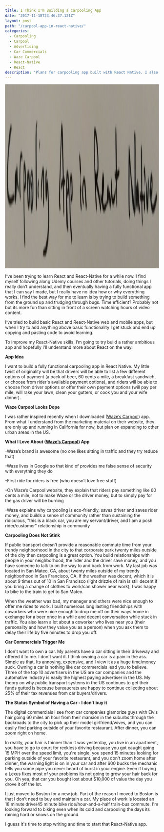 ```yaml
---
title: I Think I'm Building a Carpooling App
date: "2017-11-18T23:46:37.121Z"
layout: post
path: "/carpool-app-in-react-native/"
categories:
  - Carpooling
  - Carpool
  - Advertising
  - Car Commercials
  - Waze Carpool
  - React-Native
  - React
description: "Plans for carpooling app built with React Native. I also rant about why I like Waze Carpool even though I've never used it, not wanting to own a car, carpooling, and not liking car commercials"
---
```


<img height="600" src="./appimage.png" alt="App built in React Native that looks like it was written by a five year old">

I’ve been trying to learn React and React-Native for a while now. I find myself following along Udemy courses and other tutorials, doing things I really don’t understand, and then eventually having a fully functional app that I can say I made, but I really have no idea how or why everything works. I find the best way for me to learn is by trying to build something from the ground up and trudging through bugs. Time efficient? Probably not but its more fun than sitting in front of a screen watching hours of video content.

I’ve tried to build basic React and React-Native web and mobile apps, but when I try to add anything above basic functionality I get stuck and end up copying and pasting code to avoid learning.

To improve my React-Native skills, I’m going to try build a rather ambitious app and hopefully I'll understand more about React on the way.

<strong>App Idea</strong>

I want to build a fully functional carpooling app in React Native. My little twist of originality will be that drivers will be able to list a few different options of payment (a pack of beer, 60 cents a mile, a breakfast sandwich, or choose from rider's available payment options), and riders will be able to choose from driver options or offer their own payment options (will pay per mile, will rake your lawn, clean your gutters, or cook you and your wife dinner).

<strong>Waze Carpool Looks Dope</strong>

I was rather inspired recently when I downloaded ([Waze’s Carpool](https://www.waze.com/carpool/)) app. From what I understand from the marketing material on their website, they are only up and running in California for now, but plan on expanding to other urban areas in the US.

<strong>What I Love About ([Waze’s Carpool](https://www.waze.com/carpool/)) App</strong>

-Waze’s brand is awesome (no one likes sitting in traffic and they try reduce that)

-Waze lives in Google so that kind of provides me false sense of security with everything they do

-First ride for riders is free (who doesn’t love free stuff)

-On Waze’s Carpool website, they explain that riders pay something like 60 cents a mile, not to make Waze or the driver money, but to simply pay for the gas driver will be burning

-Waze explains why carpooling is eco-friendly, saves driver and saves rider money, and builds a sense of community rather than sustaining the ridiculous, "this is a black car, you are my servant/driver, and I am a posh rider/customer" relationship in community

<strong>Carpooling Does Not Stink</strong>

If public transport doesn't provide a reasonable commute time from your trendy neighborhood in the city to that corporate park twenty miles outside of the city then carpooling is a great option. You build relationships with people in your neighborhood, the rider and the driver save money, and you have someone to talk to on the way to and back from work. My last job was located in San Mateo, CA, about twenty miles outside of my trendy neighborhood in San Francisco, CA. If the weather was decent, which it is about 9 times out of 10 in San Francisco (light drizzle of rain is still decent if you bring a change of clothes to work/can shower near work), I was happy to bike to the train to get to San Mateo.

When the weather was bad, my manager and others were nice enough to offer me rides to work. I built numerous long lasting friendships with coworkers who were nice enough to drop me off on their ways home in exchange for a beer once in a while and decent conversation while stuck in traffic. You also learn a lot about a coworker who lives near you (their personality and how they value you as a person) when you ask them to delay their life by five minutes to drop you off.

<strong>Car Commercials Trigger Me</strong>

I don't want to own a car. My parents have a car sitting in their driveway and offered it to me. I don't want it. I think owning a car is a pain in the ass. Simple as that. Its annoying, expensive, and I view it as a huge time/money suck. Owning a car is nothing like car commercials lead you to believe. Three of the top 10 advertisers in the US are car companies and the automative industry is easily the highest paying advertiser in the US. My theory on why public transport systems in the US continues to get their funds gutted is because bureaucrats are happy to continue collecting about 25% of their tax revenues from car buyers/drivers.

<strong>The Status Symbol of Having a Car - I don't buy it</strong>

The digital commercials I see from car companies glamorize guys with Elvis hair going 60 miles an hour from their mansion in the suburbs through the backroads to the city to pick up their model girlfriend/wives, and you can easily find parking outside of your favorite restaurant. After dinner, you can zoom right on home.

In reality, your hair is thinner than it was yesterday, you live in an apartment, you have to go to court for reckless driving because you got caught going 15 MPH over the speed limit, you're single, you spend 15 minutes looking for parking outside of your favorite restaurant, and you don't zoom home after dinner, the warning light is on in your car and after 600 bucks the mechanic tells you some pipe you never heard of burst in your engine. Even if buying a Lexus fixes most of your problems its not going to grow your hair back for you. Oh yea, that car you bought lost about $10,000 of value the day you drove it off the lot.

I just moved to Boston for a new job. Part of the reason I moved to Boston is that I don't need to buy and maintain a car. My place of work is located an 18 minute drive/45 minute bike ride/hour-and-a-half train-bus commute. I'm looking forward to biking even when its cold and carpooling the days its raining hard or snows on the ground.

I guess it's time to stop writing and time to start that React-Native app.
